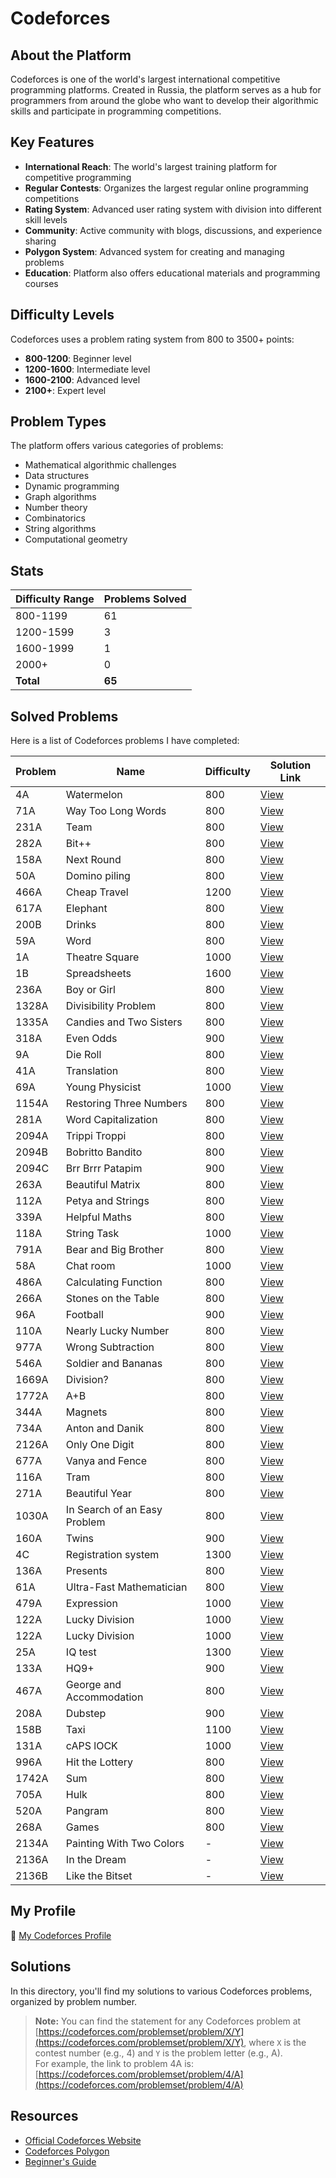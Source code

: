 # Codeforces

## About the Platform

Codeforces is one of the world's largest international competitive programming platforms. Created in Russia, the platform serves as a hub for programmers from around the globe who want to develop their algorithmic skills and participate in programming competitions.

## Key Features

- **International Reach**: The world's largest training platform for competitive programming
- **Regular Contests**: Organizes the largest regular online programming competitions
- **Rating System**: Advanced user rating system with division into different skill levels
- **Community**: Active community with blogs, discussions, and experience sharing
- **Polygon System**: Advanced system for creating and managing problems
- **Education**: Platform also offers educational materials and programming courses


## Difficulty Levels

Codeforces uses a problem rating system from 800 to 3500+ points:

- **800-1200**: Beginner level
- **1200-1600**: Intermediate level
- **1600-2100**: Advanced level
- **2100+**: Expert level


## Problem Types

The platform offers various categories of problems:

- Mathematical algorithmic challenges
- Data structures
- Dynamic programming
- Graph algorithms
- Number theory
- Combinatorics
- String algorithms
- Computational geometry


## Stats

| Difficulty Range | Problems Solved |
| :-- |:----------------|
| 800-1199 | 61              |
| 1200-1599 | 3               |
| 1600-1999 | 1               |
| 2000+ | 0               |
| **Total** | **65**          |

## Solved Problems

Here is a list of Codeforces problems I have completed:

| Problem | Name                         | Difficulty | Solution Link       |
|---------|------------------------------|------------|---------------------|
| 4A      | Watermelon                   | 800        | [View](./4A.cpp)    |
| 71A     | Way Too Long Words           | 800        | [View](./71A.cpp)   |
| 231A    | Team                         | 800        | [View](./231A.cpp)  |
| 282A    | Bit++                        | 800        | [View](./282A.cpp)  |
| 158A    | Next Round                   | 800        | [View](./158A.cpp)  |
| 50A     | Domino piling                | 800        | [View](./50A.cpp)   |
| 466A    | Cheap Travel                 | 1200       | [View](./466A.cpp)  |
| 617A    | Elephant                     | 800        | [View](./617A.cpp)  |
| 200B    | Drinks                       | 800        | [View](./200B.cpp)  |
| 59A     | Word                         | 800        | [View](./59A.cpp)   |
| 1A      | Theatre Square               | 1000       | [View](./1A.cpp)    |
| 1B      | Spreadsheets                 | 1600       | [View](./1B.cpp)    |
| 236A    | Boy or Girl                  | 800        | [View](./236A.cpp)  |
| 1328A   | Divisibility Problem         | 800        | [View](./1328A.cpp) |
| 1335A   | Candies and Two Sisters      | 800        | [View](./1335A.cpp) |
| 318A    | Even Odds                    | 900        | [View](./318A.cpp)  |
| 9A      | Die Roll                     | 800        | [View](./9A.cpp)    |
| 41A     | Translation                  | 800        | [View](./41A.cpp)   |
| 69A     | Young Physicist              | 1000       | [View](./69A.cpp)   |
| 1154A   | Restoring Three Numbers      | 800        | [View](./1154A.cpp) |
| 281A    | Word Capitalization          | 800        | [View](./281A.cpp)  |
| 2094A   | Trippi Troppi                | 800        | [View](./2094A.cpp) |
| 2094B   | Bobritto Bandito             | 800        | [View](./2094B.cpp) |
| 2094C   | Brr Brrr Patapim             | 900        | [View](./2094C.cpp) |
| 263A    | Beautiful Matrix             | 800        | [View](./263A.cpp)  |
| 112A    | Petya and Strings            | 800        | [View](./112A.cpp)  |
| 339A    | Helpful Maths                | 800        | [View](./339A.cpp)  |
| 118A    | String Task                  | 1000       | [View](./118A.cpp)  |
| 791A    | Bear and Big Brother         | 800        | [View](./791A.cpp)  |
| 58A     | Chat room                    | 1000       | [View](./58A.cpp)   |
| 486A    | Calculating Function         | 800        | [View](./486A.cpp)  |
| 266A    | Stones on the Table          | 800        | [View](./266A.cpp)  |
| 96A     | Football                     | 900        | [View](./96A.cpp)   |
| 110A    | Nearly Lucky Number          | 800        | [View](./110A.cpp)  |
| 977A    | Wrong Subtraction            | 800        | [View](./977A.cpp)  |
| 546A    | Soldier and Bananas          | 800        | [View](./546A.cpp)  |
| 1669A   | Division?                    | 800        | [View](./1669A.cpp) |
| 1772A   | A+B                          | 800        | [View](./1772A.cpp) |
| 344A    | Magnets                      | 800        | [View](./344A.cpp)  |
| 734A    | Anton and Danik              | 800        | [View](./734A.cpp)  |
| 2126A   | Only One Digit               | 800        | [View](./2126A.cpp) |
| 677A    | Vanya and Fence              | 800        | [View](./677A.cpp)  |
| 116A    | Tram                         | 800        | [View](./116A.cpp)  |
| 271A    | Beautiful Year               | 800        | [View](./271A.cpp)  |
| 1030A   | In Search of an Easy Problem | 800        | [View](./1030A.cpp) |
| 160A    | Twins                        | 900        | [View](./160A.cpp)  |
| 4C      | Registration system          | 1300       | [View](./4C.cpp)    |
| 136A    | Presents                     | 800        | [View](./136A.cpp)  |
| 61A     | Ultra-Fast Mathematician     | 800        | [View](./61A.cpp)   |
| 479A    | Expression                   | 1000       | [View](./479A.cpp)  |
| 122A    | Lucky Division               | 1000       | [View](./122A.cpp)  |
| 122A    | Lucky Division               | 1000       | [View](./122A.cpp)  |
| 25A     | IQ test                      | 1300       | [View](./25A.cpp)   |
| 133A    | HQ9+                         | 900        | [View](./133A.cpp)  |
| 467A    | George and Accommodation     | 800        | [View](./467A.cpp)  |
| 208A    | Dubstep                      | 900        | [View](./208A.cpp)  |
| 158B    | Taxi                         | 1100       | [View](./158B.cpp)  |
| 131A    | cAPS lOCK                    | 1000       | [View](./131A.cpp)  |
| 996A    | Hit the Lottery              | 800        | [View](./996A.cpp)  |
| 1742A   | Sum                          | 800        | [View](./1742A.cpp) |
| 705A    | Hulk                         | 800        | [View](./705A.cpp)  |
| 520A    | Pangram                      | 800        | [View](./520A.cpp)  |
| 268A    | Games                        | 800        | [View](./268A.cpp)  |
| 2134A   | Painting With Two Colors     | -          | [View](./2134A.cpp) |
| 2136A   | In the Dream                 | -          | [View](./2136A.cpp) |
| 2136B   | Like the Bitset                 | -          | [View](./2136B.cpp) |

## My Profile

🔗 [My Codeforces Profile](https://codeforces.com/profile/alwoodm)

## Solutions

In this directory, you'll find my solutions to various Codeforces problems, organized by problem number.

> **Note:** You can find the statement for any Codeforces problem at [https://codeforces.com/problemset/problem/X/Y](https://codeforces.com/problemset/problem/X/Y), where `X` is the contest number (e.g., 4) and `Y` is the problem letter (e.g., A).  
> For example, the link to problem 4A is: [https://codeforces.com/problemset/problem/4/A](https://codeforces.com/problemset/problem/4/A)

## Resources

- [Official Codeforces Website](https://codeforces.com/)
- [Codeforces Polygon](https://polygon.codeforces.com/)
- [Beginner's Guide](https://codeforces.com/blog/entry/23054)
